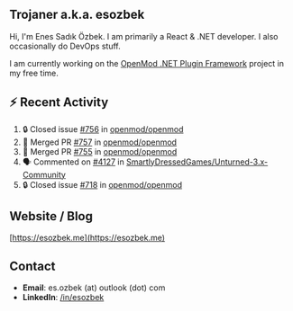 ##  Trojaner a.k.a. esozbek
Hi, I'm Enes Sadık Özbek. I am primarily a React & .NET developer. I also occasionally do DevOps stuff.

I am currently working on the [OpenMod .NET Plugin Framework](https://github.com/openmod/openmod) project in my free time. 

## :zap: Recent Activity

<!--START_SECTION:activity-->
1. 🔒 Closed issue [#756](https://github.com/openmod/openmod/issues/756) in [openmod/openmod](https://github.com/openmod/openmod)
2. 🎉 Merged PR [#757](https://github.com/openmod/openmod/pull/757) in [openmod/openmod](https://github.com/openmod/openmod)
3. 🎉 Merged PR [#755](https://github.com/openmod/openmod/pull/755) in [openmod/openmod](https://github.com/openmod/openmod)
4. 🗣 Commented on [#4127](https://github.com/SmartlyDressedGames/Unturned-3.x-Community/issues/4127#issuecomment-1762038154) in [SmartlyDressedGames/Unturned-3.x-Community](https://github.com/SmartlyDressedGames/Unturned-3.x-Community)
5. 🔒 Closed issue [#718](https://github.com/openmod/openmod/issues/718) in [openmod/openmod](https://github.com/openmod/openmod)
<!--END_SECTION:activity-->

## Website / Blog
[https://esozbek.me](https://esozbek.me)

## Contact
- **Email**: es.ozbek (at) outlook (dot) com
- **LinkedIn**: [/in/esozbek](https://linkedin.com/in/esozbek)
